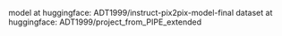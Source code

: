 model at huggingface: ADT1999/instruct-pix2pix-model-final
dataset at huggingface: ADT1999/project_from_PIPE_extended
